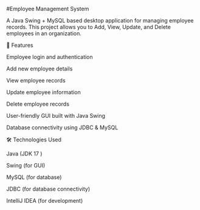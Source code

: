 #Employee Management System

A Java Swing + MySQL based desktop application for managing employee records.
This project allows you to Add, View, Update, and Delete employees in an organization.

🚀 Features

Employee login and authentication

Add new employee details

View employee records

Update employee information

Delete employee records

User-friendly GUI built with Java Swing

Database connectivity using JDBC & MySQL

🛠️ Technologies Used

Java (JDK 17 )

Swing (for GUI)

MySQL (for database)

JDBC (for database connectivity)

IntelliJ IDEA  (for development)
